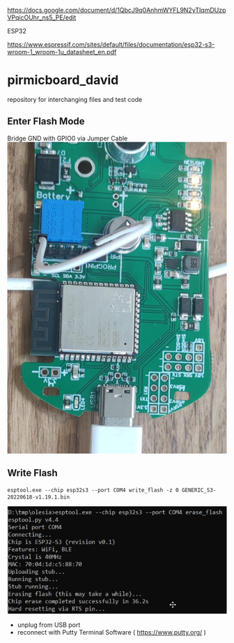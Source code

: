 
https://docs.google.com/document/d/1QbcJ9q0AnhmWYFL9N2yTIqmDUzpVPqicOUhr_ns5_PE/edit

ESP32

https://www.espressif.com/sites/default/files/documentation/esp32-s3-wroom-1_wroom-1u_datasheet_en.pdf

# pirmicboard_david
 repository for interchanging files and test code

## Enter Flash Mode
Bridge GND with GPIO0 via Jumper Cable
![Flashing](flashing.png)

## Write Flash

```
esptool.exe --chip esp32s3 --port COM4 write_flash -z 0 GENERIC_S3-20220618-v1.19.1.bin
```
![Flashing](writeflash.png)
* unplug from USB port
* reconnect with Putty Terminal Software ( https://www.putty.org/ )

